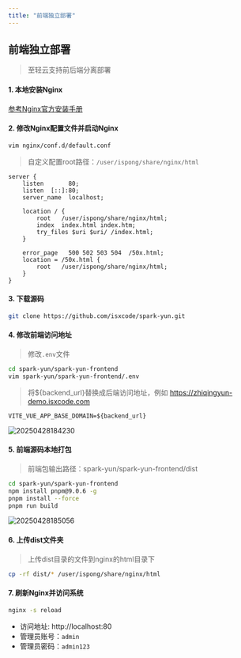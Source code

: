 ```yaml
---
title: "前端独立部署"
---
```


## 前端独立部署

> 至轻云支持前后端分离部署

#### 1. 本地安装Nginx

[参考Nginx官方安装手册](https://nginx.org/en/docs/install.html)

#### 2. 修改Nginx配置文件并启动Nginx

```bash
vim nginx/conf.d/default.conf
```

> 自定义配置root路径：`/user/ispong/share/nginx/html`

```wikitext
server {
    listen       80;
    listen  [::]:80;
    server_name  localhost;
   
    location / {
        root   /user/ispong/share/nginx/html;
        index  index.html index.htm;
        try_files $uri $uri/ /index.html;
    }
    
    error_page   500 502 503 504  /50x.html;
    location = /50x.html {
        root   /user/ispong/share/nginx/html;
    }
}
```

#### 3. 下载源码

```bash
git clone https://github.com/isxcode/spark-yun.git
```

#### 4. 修改前端访问地址

> 修改`.env`文件

```bash
cd spark-yun/spark-yun-frontend
vim spark-yun/spark-yun-frontend/.env
```

> 将${backend_url}替换成后端访问地址，例如 https://zhiqingyun-demo.isxcode.com

```wikitext
VITE_VUE_APP_BASE_DOMAIN=${backend_url}
```

![20250428184230](https://img.isxcode.com/picgo/20250428184230.png)

#### 5. 前端源码本地打包

> 前端包输出路径：spark-yun/spark-yun-frontend/dist

```bash
cd spark-yun/spark-yun-frontend
npm install pnpm@9.0.6 -g
pnpm install --force
pnpm run build
```

![20250428185056](https://img.isxcode.com/picgo/20250428185056.png)

#### 6. 上传dist文件夹

> 上传dist目录的文件到nginx的html目录下

```bash
cp -rf dist/* /user/ispong/share/nginx/html
```

#### 7. 刷新Nginx并访问系统

```bash
nginx -s reload
```

- 访问地址: http://localhost:80
- 管理员账号：`admin` 
- 管理员密码：`admin123`